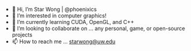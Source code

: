 - 👋 Hi, I’m Star Wong | @phoenixics
- 👀 I’m interested in computer graphics!
- 🌱 I’m currently learning CUDA, OpenGL, and C++
- 💞️ I’m looking to collaborate on ... any personal, game, or open-source projects
- 📫 How to reach me ... starwong@uw.edu

<!---
phoenixics/phoenixics is a ✨ special ✨ repository because its `README.md` (this file) appears on your GitHub profile.
You can click the Preview link to take a look at your changes.
--->
